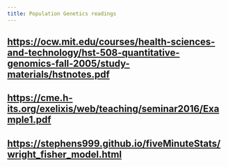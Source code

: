 ```yaml
---
title: Population Genetics readings
---
```


## https://ocw.mit.edu/courses/health-sciences-and-technology/hst-508-quantitative-genomics-fall-2005/study-materials/hstnotes.pdf

## 

## https://cme.h-its.org/exelixis/web/teaching/seminar2016/Example1.pdf

## 

## https://stephens999.github.io/fiveMinuteStats/wright_fisher_model.html
